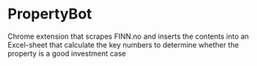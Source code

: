 # PropertyBot
Chrome extension that scrapes FINN.no and inserts the contents into an Excel-sheet that calculate the key numbers to determine whether the property is a good investment case
